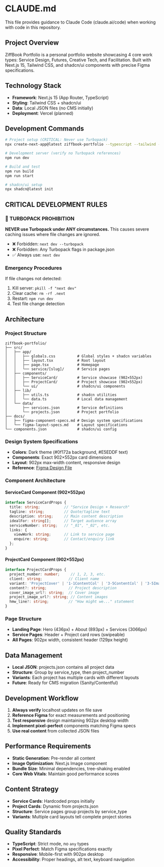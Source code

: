 # CLAUDE.md

This file provides guidance to Claude Code (claude.ai/code) when working with code in this repository.

## Project Overview
ZiffBook Portfolio is a personal portfolio website showcasing 4 core work types: Service Design, Futures, Creative Tech, and Facilitation. Built with Next.js 15, Tailwind CSS, and shadcn/ui components with precise Figma specifications.

## Technology Stack
- **Framework**: Next.js 15 (App Router, TypeScript)
- **Styling**: Tailwind CSS + shadcn/ui
- **Data**: Local JSON files (no CMS initially)
- **Deployment**: Vercel (planned)

## Development Commands
```bash
# Project setup (CRITICAL: Never use Turbopack)
npx create-next-app@latest ziffbook-portfolio --typescript --tailwind --eslint --app --src-dir --import-alias "@/*" --no-turbopack

# Development server (verify no Turbopack references)
npm run dev

# Build and test
npm run build
npm run start

# shadcn/ui setup
npx shadcn@latest init
```

## CRITICAL DEVELOPMENT RULES

### 🚨 TURBOPACK PROHIBITION
**NEVER use Turbopack under ANY circumstances.** This causes severe caching issues where file changes are ignored.

- ❌ Forbidden: `next dev --turbopack`
- ❌ Forbidden: Any Turbopack flags in package.json
- ✅ Always use: `next dev`

### Emergency Procedures
If file changes not detected:
1. Kill server: `pkill -f "next dev"`
2. Clear cache: `rm -rf .next`
3. Restart: `npm run dev`
4. Test file change detection

## Architecture

### Project Structure
```
ziffbook-portfolio/
├── src/
│   ├── app/
│   │   ├── globals.css          # Global styles + shadcn variables
│   │   ├── layout.tsx           # Root layout
│   │   ├── page.tsx             # Homepage
│   │   └── service/[slug]/      # Service pages
│   ├── components/
│   │   ├── ServiceCard/         # Service showcase (902×552px)
│   │   ├── ProjectCard/         # Project showcase (902×552px)
│   │   └── ui/                  # shadcn/ui components
│   ├── lib/
│   │   ├── utils.ts             # shadcn utilities
│   │   └── data.ts              # Local data management
│   └── data/
│       ├── services.json        # Service definitions
│       └── projects.json        # Project portfolio
├── docs/
│   ├── figma-component-specs.md # Design system specifications
│   └── figma-layout-specs.md    # Layout specifications
└── components.json              # shadcn/ui config
```

### Design System Specifications
- **Colors**: Dark theme (#0f172a background, #E5EDDF text)
- **Components**: Exact 902×552px card dimensions
- **Layout**: 902px max-width content, responsive design
- **Reference**: [Figma Design File](https://www.figma.com/design/aE71e5dkp8QbzxSWNPaa5R/Ziff-Website?node-id=12-206)

### Component Architecture

#### ServiceCard Component (902×552px)
```typescript
interface ServiceCardProps {
  title: string;           // "Service Design + Research"
  tagline: string;         // Quote/tagline text
  description: string;     // Main content description
  idealFor: string[];      // Target audience array
  serviceNumber: string;   // "_01", "_02", etc.
  links: {
    viewWork: string;      // Link to service page
    enquire: string;       // Contact/enquiry link
  };
}
```

#### ProjectCard Component (902×552px)
```typescript
interface ProjectCardProps {
  project_number: number;     // 1, 2, 3, etc.
  client: string;            // Client name
  variant: 'ProjectCover' | '1-1ContentCol' | '3-5ContentCol' | '3-5ImageContent' | 'DesignQuestion';
  content?: string;          // Project description
  cover_image_url?: string;  // Cover image
  project_image_url?: string; // Content images
  hmw_line?: string;         // "How might we..." statement
}
```

### Page Structure
- **Landing Page**: Hero (436px) + About (893px) + Services (3066px)
- **Service Pages**: Header + Project card rows (swipeable)
- **All Pages**: 902px width, consistent header (129px height)

## Data Management
- **Local JSON**: projects.json contains all project data
- **Structure**: Group by service_type, then project_number
- **Variants**: Each project has multiple cards with different layouts
- **Future**: Ready for CMS migration (Sanity/Contentful)

## Development Workflow
1. **Always verify** localhost updates on file save
2. **Reference Figma** for exact measurements and positioning
3. **Test responsive** design maintaining 902px desktop width
4. **Implement pixel-perfect** components matching Figma specs
5. **Use real content** from collected JSON files

## Performance Requirements
- **Static Generation**: Pre-render all content
- **Image Optimization**: Next.js Image component
- **Bundle Size**: Minimal dependencies, tree-shaking enabled
- **Core Web Vitals**: Maintain good performance scores

## Content Strategy
- **Service Cards**: Hardcoded props initially
- **Project Cards**: Dynamic from projects.json
- **Structure**: Service pages group projects by service_type
- **Variants**: Multiple card layouts tell complete project stories

## Quality Standards
- **TypeScript**: Strict mode, no `any` types
- **Pixel Perfect**: Match Figma specifications exactly
- **Responsive**: Mobile-first with 902px desktop
- **Accessibility**: Proper headings, alt text, keyboard navigation